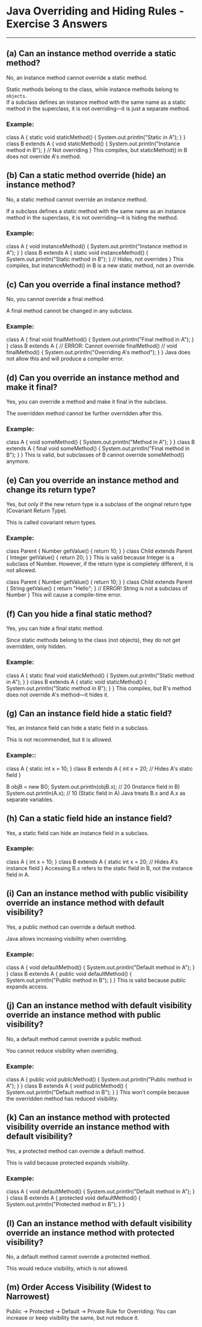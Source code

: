 # Java Overriding and Hiding Rules - Exercise 3 Answers

---

## (a) Can an instance method override a static method?

No, an instance method cannot override a static method.

Static methods belong to the class, while instance methods belong to `objects`.  
If a subclass defines an instance method with the same name as a static method in the superclass, it is not overriding—it is just a separate method.

### Example:

class A {
    static void staticMethod() { System.out.println("Static in A"); }
}
class B extends A {
    void staticMethod() { System.out.println("Instance method in B"); } // Not overriding
}
This compiles, but staticMethod() in B does not override A's method.

## (b) Can a static method override (hide) an instance method?

No, a static method cannot override an instance method.

If a subclass defines a static method with the same name as an instance method in the superclass, it is not overriding—it is hiding the method.

### Example:

class A {
    void instanceMethod() { System.out.println("Instance method in A"); }
}
class B extends A {
    static void instanceMethod() { System.out.println("Static method in B"); } // Hides, not overrides
}
This compiles, but instanceMethod() in B is a new static method, not an override.


## (c) Can you override a final instance method?

No, you cannot override a final method.

A final method cannot be changed in any subclass.

### Example:

class A {
    final void finalMethod() { System.out.println("Final method in A"); }
}
class B extends A {
    // ERROR: Cannot override finalMethod()
    // void finalMethod() { System.out.println("Overriding A's method"); }
}
Java does not allow this and will produce a compiler error.

## (d) Can you override an instance method and make it final?

Yes, you can override a method and make it final in the subclass.

The overridden method cannot be further overridden after this.

### Example:

class A {
    void someMethod() { System.out.println("Method in A"); }
}
class B extends A {
    final void someMethod() { System.out.println("Final method in B"); }
}
This is valid, but subclasses of B cannot override someMethod() anymore.

## (e) Can you override an instance method and change its return type?

Yes, but only if the new return type is a subclass of the original return type (Covariant Return Type).

This is called covariant return types.

### Example:

class Parent {
    Number getValue() { return 10; }
}
class Child extends Parent {
    Integer getValue() { return 20; }
}
This is valid because Integer is a subclass of Number.
However, if the return type is completely different, it is not allowed.

class Parent {
    Number getValue() { return 10; }
}
class Child extends Parent {
    String getValue() { return "Hello"; } // ERROR! String is not a subclass of Number
}
This will cause a compile-time error.

## (f) Can you hide a final static method?

Yes, you can hide a final static method.

Since static methods belong to the class (not objects), they do not get overridden, only hidden.

### Example:

class A {
    static final void staticMethod() { System.out.println("Static method in A"); }
}
class B extends A {
    static void staticMethod() { System.out.println("Static method in B"); }
}
This compiles, but B's method does not override A's method—it hides it.

## (g) Can an instance field hide a static field?

Yes, an instance field can hide a static field in a subclass.

This is not recommended, but it is allowed.

### Example::

class A {
    static int x = 10;
}
class B extends A {
    int x = 20; // Hides A's static field
}

B objB = new B();
System.out.println(objB.x);  // 20 (Instance field in B)
System.out.println(A.x);     // 10 (Static field in A)
Java treats B.x and A.x as separate variables.

## (h) Can a static field hide an instance field?

Yes, a static field can hide an instance field in a subclass.

### Example:

class A {
    int x = 10;
}
class B extends A {
    static int x = 20; // Hides A's instance field
}
Accessing B.x refers to the static field in B, not the instance field in A.

## (i) Can an instance method with public visibility override an instance method with default visibility?

Yes, a public method can override a default method.

Java allows increasing visibility when overriding.

### Example:

class A {
    void defaultMethod() { System.out.println("Default method in A"); }
}
class B extends A {
    public void defaultMethod() { System.out.println("Public method in B"); }
}
This is valid because public expands access.

## (j) Can an instance method with default visibility override an instance method with public visibility?


No, a default method cannot override a public method.

You cannot reduce visibility when overriding.

### Example:

class A {
    public void publicMethod() { System.out.println("Public method in A"); }
}
class B extends A {
    void publicMethod() { System.out.println("Default method in B"); }
}
This won’t compile because the overridden method has reduced visibility.

## (k) Can an instance method with protected visibility override an instance method with default visibility?

Yes, a protected method can override a default method.

This is valid because protected expands visibility.

### Example:

class A {
    void defaultMethod() { System.out.println("Default method in A"); }
}
class B extends A {
    protected void defaultMethod() { System.out.println("Protected method in B"); }
}

## (l) Can an instance method with default visibility override an instance method with protected visibility?

No, a default method cannot override a protected method.

This would reduce visibility, which is not allowed.

## (m) Order Access Visibility (Widest to Narrowest)


Public → Protected → Default → Private
Rule for Overriding: You can increase or keep visibility the same, but not reduce it.